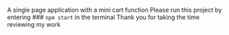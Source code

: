 A single page application with a mini cart function
Please run this project by entering ### `npm start` in the terminal
Thank you for taking the time reviewing my work

